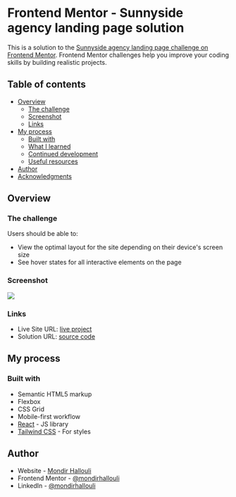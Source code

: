 # Frontend Mentor - Sunnyside agency landing page solution

This is a solution to the [Sunnyside agency landing page challenge on Frontend Mentor](https://www.frontendmentor.io/challenges/sunnyside-agency-landing-page-7yVs3B6ef). Frontend Mentor challenges help you improve your coding skills by building realistic projects.

## Table of contents

- [Overview](#overview)
  - [The challenge](#the-challenge)
  - [Screenshot](#screenshot)
  - [Links](#links)
- [My process](#my-process)
  - [Built with](#built-with)
  - [What I learned](#what-i-learned)
  - [Continued development](#continued-development)
  - [Useful resources](#useful-resources)
- [Author](#author)
- [Acknowledgments](#acknowledgments)

## Overview

### The challenge

Users should be able to:

- View the optimal layout for the site depending on their device's screen size
- See hover states for all interactive elements on the page

### Screenshot

![](./screenshot.png)

### Links

- Live Site URL: [live project](https://sunnyside-lp-fem.pages.dev/)
- Solution URL: [source code](https://github.com/mondirhallouli/sunnyside-lp-fem)

## My process

### Built with

- Semantic HTML5 markup
- Flexbox
- CSS Grid
- Mobile-first workflow
- [React](https://react.dev/) - JS library
- [Tailwind CSS](https://www.tailwindcss.com/) - For styles

## Author

- Website - [Mondir Hallouli](https://www.mh-portfolio.pages.dev)
- Frontend Mentor - [@mondirhallouli](https://www.frontendmentor.io/profile/mondirhallouli)
- LinkedIn - [@mondirhallouli](https://www.linkedin.com/in/mondir-hallouli)